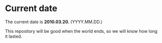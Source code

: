 # Current date

The current date is **2010.03.20.** (YYYY.MM.DD.)

This repository will be good when the world ends, so we will know how long it lasted.